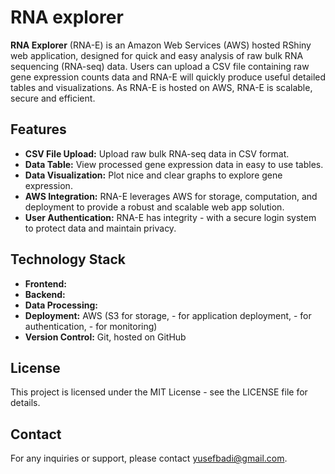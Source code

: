 # RNA explorer

**RNA Explorer** (RNA-E) is an Amazon Web Services (AWS) hosted RShiny web application, designed for quick and easy analysis of raw bulk RNA sequencing (RNA-seq) data. Users can upload a CSV file containing raw  gene expression counts data and RNA-E will quickly produce useful detailed tables and visualizations. As RNA-E is hosted on AWS, RNA-E is scalable, secure and efficient.

## Features

- **CSV File Upload:** Upload raw bulk RNA-seq data in CSV format.
- **Data Table:** View processed gene expression data in easy to use tables.
- **Data Visualization:** Plot nice and clear graphs to explore gene expression.
- **AWS Integration:** RNA-E leverages AWS for storage, computation, and deployment to provide a robust and scalable web app solution.
- **User Authentication:** RNA-E has integrity - with a secure login system to protect data and maintain privacy.

## Technology Stack

- **Frontend:** 
- **Backend:** 
- **Data Processing:** 
- **Deployment:** AWS (S3 for storage, - for application deployment, - for authentication, - for monitoring)
- **Version Control:** Git, hosted on GitHub

## License
This project is licensed under the MIT License - see the LICENSE file for details.

## Contact
For any inquiries or support, please contact yusefbadi@gmail.com.
